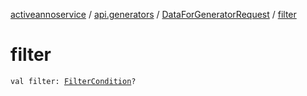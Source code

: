 [activeannoservice](../../index.md) / [api.generators](../index.md) / [DataForGeneratorRequest](index.md) / [filter](./filter.md)

# filter

`val filter: `[`FilterCondition`](../../project.filter/-filter-condition/index.md)`?`